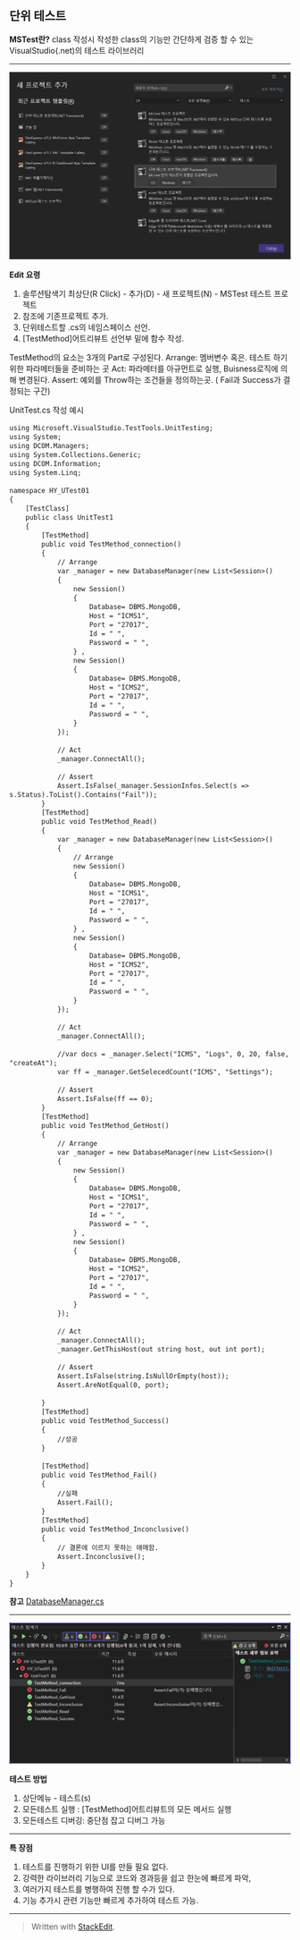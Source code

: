 ## **단위 테스트**

**MSTest란?**
class 작성시 작성한 class의 기능만 간단하게 검증 할 수 있는 VisualStudio(.net)의 테스트 라이브러리
***
![1.png](../DevManual/UnitTest/1.png)

**Edit 요령**
1. 솔루션탐색기 최상단(R Click) - 추가(D) - 새 프로젝트(N) - MSTest 테스트 프로젝트
2. 참조에 기존프로젝트 추가.
3. 단위테스트할 .cs의 네임스페이스 선언.
4. [TestMethod]어트리뷰트 선언부 밑에 함수 작성.

TestMethod의 요소는 3개의 Part로 구성된다.
Arrange: 멤버변수 혹은. 테스트 하기 위한 파라메터들을 준비하는 곳
Act: 파라메터를 아규먼트로 실행, Buisness로직에 의해 변경된다.
Assert: 예외를 Throw하는 조건들을 정의하는곳. ( Fail과 Success가 결정되는 구간) 

UnitTest.cs 작성 예시

```CSharp
using Microsoft.VisualStudio.TestTools.UnitTesting;
using System;
using DCOM.Managers;
using System.Collections.Generic;
using DCOM.Information;
using System.Linq;

namespace HY_UTest01
{
    [TestClass]
    public class UnitTest1
    {
        [TestMethod]
        public void TestMethod_connection()
        {
            // Arrange
            var _manager = new DatabaseManager(new List<Session>() 
            { 
                new Session()
                { 
                    Database= DBMS.MongoDB,
                    Host = "ICMS1",
                    Port = "27017",
                    Id = " ",
                    Password = " ",
                } ,
                new Session()
                {
                    Database= DBMS.MongoDB,
                    Host = "ICMS2",
                    Port = "27017",
                    Id = " ",
                    Password = " ",
                }
            });

            // Act
            _manager.ConnectAll();

            // Assert
            Assert.IsFalse(_manager.SessionInfos.Select(s => s.Status).ToList().Contains("Fail"));
        }
        [TestMethod]
        public void TestMethod_Read() 
        {
            var _manager = new DatabaseManager(new List<Session>()
            {
                // Arrange
                new Session()
                {
                    Database= DBMS.MongoDB,
                    Host = "ICMS1",
                    Port = "27017",
                    Id = " ",
                    Password = " ",
                } ,
                new Session()
                {
                    Database= DBMS.MongoDB,
                    Host = "ICMS2",
                    Port = "27017",
                    Id = " ",
                    Password = " ",
                }
            });

            // Act
            _manager.ConnectAll();

            //var docs = _manager.Select("ICMS", "Logs", 0, 20, false, "createAt");
            var ff = _manager.GetSelecedCount("ICMS", "Settings");

            // Assert
            Assert.IsFalse(ff == 0);
        }
        [TestMethod]
        public void TestMethod_GetHost() 
        {
            // Arrange
            var _manager = new DatabaseManager(new List<Session>()
            {
                new Session()
                {
                    Database= DBMS.MongoDB,
                    Host = "ICMS1",
                    Port = "27017",
                    Id = " ",
                    Password = " ",
                } ,
                new Session()
                {
                    Database= DBMS.MongoDB,
                    Host = "ICMS2",
                    Port = "27017",
                    Id = " ",
                    Password = " ",
                }
            });

            // Act
            _manager.ConnectAll();
            _manager.GetThisHost(out string host, out int port);

            // Assert
            Assert.IsFalse(string.IsNullOrEmpty(host));
            Assert.AreNotEqual(0, port);

        }
        [TestMethod]
        public void TestMethod_Success() 
        { 
	        //성공
        }

        [TestMethod]
        public void TestMethod_Fail() 
        {
	        //실패 
            Assert.Fail();
        }
        [TestMethod]
        public void TestMethod_Inconclusive() 
        {
	        // 결론에 이르지 못하는 애매함.
            Assert.Inconclusive();
        }
    }
}

```
**참고**
[DatabaseManager.cs](https://github.com/HANLAIMS/RD136-SW-DCOM/blob/main/DCOM/Managers/DatabaseManager.cs)
***
![2.png](../DevManual/UnitTest/2.png)

**테스트 방법**
 1. 상단메뉴 - 테스트(s)
 2. 모든테스트 실행 : [TestMethod]어트리뷰트의 모든 메서드 실행
 3. 모든테스트 디버깅: 중단점 잡고 디버그 가능
***

**특 장점**
1. 테스트를 진행하기 위한 UI를 만들 필요 없다.
2. 강력한 라이브러리 기능으로 코드와 경과등을 쉽고 한눈에 빠르게 파악, 
3. 여러가지 테스트를 병행하여 진행 할 수가 있다. 
4. 기능 추가시 관련 기능만 빠르게 추가하여 테스트 가능.
***

> Written with [StackEdit](https://stackedit.io/).
